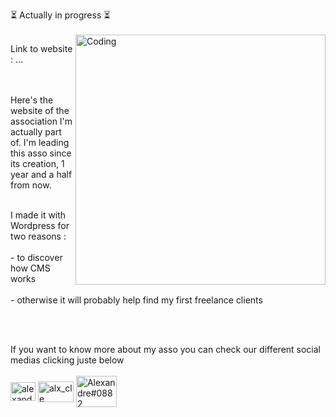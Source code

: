 ⏳ Actually in progress ⏳
<br></br>
<img align="right" alt="Coding" width="400" src="https://giphy.com/embed/Mf0havxvcLAbUEtPai">

Link to website : ...

<br></br>
Here's the website of the association I'm actually part of. I'm leading this asso since its creation, 1 year and a half from now.<br></br>

I made it with Wordpress for two reasons :<br></br> - to discover how CMS works
                                           <br></br>- otherwise it will probably help find my first freelance clients
                                          
<br></br>

                                           
                                           
If you want to know more about my asso you can check our different social medias clicking juste below 
<br></br>
<a href="https://www.linkedin.com/company/unis-pour-paris" target="blank"><img align="center" src="https://raw.githubusercontent.com/rahuldkjain/github-profile-readme-generator/master/src/images/icons/Social/linked-in-alt.svg" alt="alexandre-calonne" height="30" width="40" /></a>
<a href="#" target="blank"><img align="center" src="https://logos-world.net/wp-content/uploads/2020/06/Instagram-Logo.png" alt="alx_cle" height="33" width="57" /></a>
<a href="#" target="blank"><img align="center" src="https://logos-world.net/wp-content/uploads/2020/04/Facebook-Logo.png" alt="Alexandre#0882" height="50" width="65" /></a>
</p>
